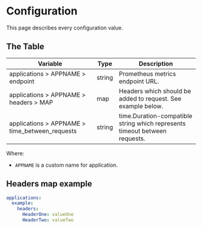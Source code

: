 # Configuration

This page describes every configuration value.

## The Table

| Variable | Type | Description |
| -------- | ---- | ----------- |
| applications > APPNAME > endpoint | string | Prometheus metrics endpoint URL. |
| applications > APPNAME > headers > MAP | map | Headers which should be added to request. See example below. |
| applications > APPNAME > time_between_requests | string | time.Duration-compatible string which represents timeout between requests. |

Where:

* `APPNAME` is a custom name for application.

## Headers map example

```yaml
applications:
  example:
    headers:
      HeaderOne: valueOne
      HeaderTwo: valueTwo
```
